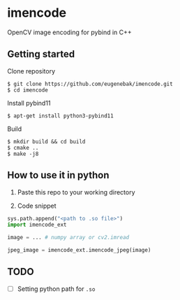 # imencode
OpenCV image encoding for pybind in C++

## Getting started

Clone repository
```shell
$ git clone https://github.com/eugenebak/imencode.git
$ cd imencode
```

Install pybind11
```shell
$ apt-get install python3-pybind11 
```

Build
```shell
$ mkdir build && cd build
$ cmake ..
$ make -j8
```

## How to use it in python
1. Paste this repo to your working directory

2. Code snippet
```python
sys.path.append("<path to .so file>")
import imencode_ext

image = ... # numpy array or cv2.imread

jpeg_image = imencode_ext.imencode_jpeg(image)
```

## TODO
- [ ] Setting python path for `.so`